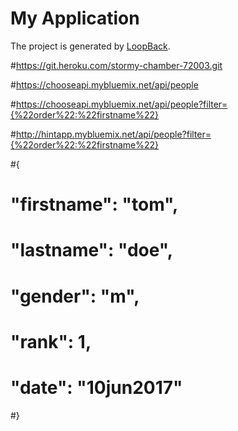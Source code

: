 # My Application

The project is generated by [LoopBack](http://loopback.io).


#https://git.heroku.com/stormy-chamber-72003.git

#https://chooseapi.mybluemix.net/api/people

#https://chooseapi.mybluemix.net/api/people?filter={%22order%22:%22firstname%22}

#http://hintapp.mybluemix.net/api/people?filter={%22order%22:%22firstname%22}

#{
#	"firstname": "tom",
#	"lastname": "doe",
#	"gender": "m",
#	"rank": 1,
#	"date": "10jun2017"
#}